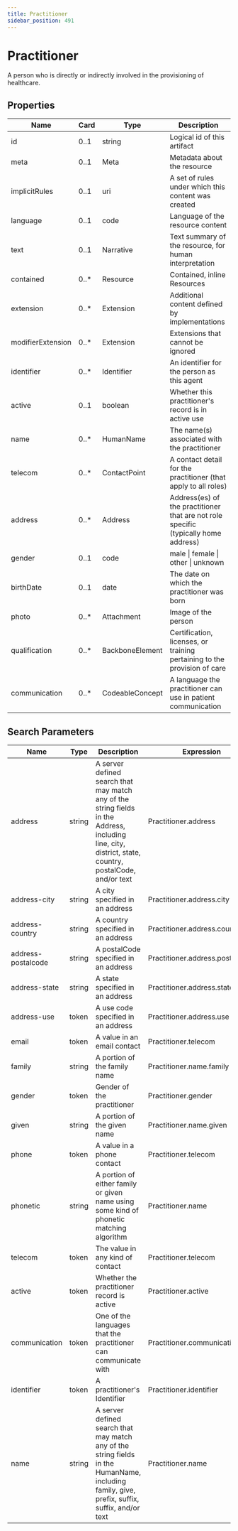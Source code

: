 ```yaml
---
title: Practitioner
sidebar_position: 491
---
```


# Practitioner

A person who is directly or indirectly involved in the provisioning of healthcare.

## Properties

| Name              | Card  | Type            | Description                                                                         |
| ----------------- | ----- | --------------- | ----------------------------------------------------------------------------------- |
| id                | 0..1  | string          | Logical id of this artifact                                                         |
| meta              | 0..1  | Meta            | Metadata about the resource                                                         |
| implicitRules     | 0..1  | uri             | A set of rules under which this content was created                                 |
| language          | 0..1  | code            | Language of the resource content                                                    |
| text              | 0..1  | Narrative       | Text summary of the resource, for human interpretation                              |
| contained         | 0..\* | Resource        | Contained, inline Resources                                                         |
| extension         | 0..\* | Extension       | Additional content defined by implementations                                       |
| modifierExtension | 0..\* | Extension       | Extensions that cannot be ignored                                                   |
| identifier        | 0..\* | Identifier      | An identifier for the person as this agent                                          |
| active            | 0..1  | boolean         | Whether this practitioner's record is in active use                                 |
| name              | 0..\* | HumanName       | The name(s) associated with the practitioner                                        |
| telecom           | 0..\* | ContactPoint    | A contact detail for the practitioner (that apply to all roles)                     |
| address           | 0..\* | Address         | Address(es) of the practitioner that are not role specific (typically home address) |
| gender            | 0..1  | code            | male \| female \| other \| unknown                                                  |
| birthDate         | 0..1  | date            | The date on which the practitioner was born                                         |
| photo             | 0..\* | Attachment      | Image of the person                                                                 |
| qualification     | 0..\* | BackboneElement | Certification, licenses, or training pertaining to the provision of care            |
| communication     | 0..\* | CodeableConcept | A language the practitioner can use in patient communication                        |

## Search Parameters

| Name               | Type   | Description                                                                                                                                             | Expression                      |
| ------------------ | ------ | ------------------------------------------------------------------------------------------------------------------------------------------------------- | ------------------------------- |
| address            | string | A server defined search that may match any of the string fields in the Address, including line, city, district, state, country, postalCode, and/or text | Practitioner.address            |
| address-city       | string | A city specified in an address                                                                                                                          | Practitioner.address.city       |
| address-country    | string | A country specified in an address                                                                                                                       | Practitioner.address.country    |
| address-postalcode | string | A postalCode specified in an address                                                                                                                    | Practitioner.address.postalCode |
| address-state      | string | A state specified in an address                                                                                                                         | Practitioner.address.state      |
| address-use        | token  | A use code specified in an address                                                                                                                      | Practitioner.address.use        |
| email              | token  | A value in an email contact                                                                                                                             | Practitioner.telecom            |
| family             | string | A portion of the family name                                                                                                                            | Practitioner.name.family        |
| gender             | token  | Gender of the practitioner                                                                                                                              | Practitioner.gender             |
| given              | string | A portion of the given name                                                                                                                             | Practitioner.name.given         |
| phone              | token  | A value in a phone contact                                                                                                                              | Practitioner.telecom            |
| phonetic           | string | A portion of either family or given name using some kind of phonetic matching algorithm                                                                 | Practitioner.name               |
| telecom            | token  | The value in any kind of contact                                                                                                                        | Practitioner.telecom            |
| active             | token  | Whether the practitioner record is active                                                                                                               | Practitioner.active             |
| communication      | token  | One of the languages that the practitioner can communicate with                                                                                         | Practitioner.communication      |
| identifier         | token  | A practitioner's Identifier                                                                                                                             | Practitioner.identifier         |
| name               | string | A server defined search that may match any of the string fields in the HumanName, including family, give, prefix, suffix, suffix, and/or text           | Practitioner.name               |
